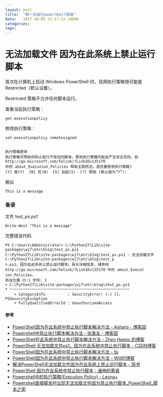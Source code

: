```yaml
---
layout: post
title:  "第一次运行powerShell报错"
date:   2017-10-05 21:17:32 +0800
categories:  
tags: 
---
```


# 无法加载文件 因为在此系统上禁止运行脚本 #

首次在计算机上启动 Windows PowerShell 时，现用执行策略很可能是 Restricted（默认设置）。

Restricted 策略不允许任何脚本运行。

查看当前执行策略：

	get-executionpolicy

修改执行策略：

	set-executionpolicy remotesigned


	执行策略更改
	执行策略可帮助你防止执行不信任的脚本。更改执行策略可能会产生安全风险，如 http://go.microsoft.com/fwlink/?LinkID=135170
	中的 about_Execution_Policies 帮助主题所述。是否要更改执行策略?
	[Y] 是(Y)  [N] 否(N)  [S] 挂起(S)  [?] 帮助 (默认值为“Y”):

输出

	This is a message

### 备录 ###

文件 test_ps.ps1  

	Write-Host "This is a message"

完整错误代码


	PS C:\Users\Administrator> C:\Python27\Lib\site-packages\wj7\etc\blog\test_ps.ps1
	C:\Python27\Lib\site-packages\wj7\etc\blog\test_ps.ps1 : 无法加载文件 C:\Python27\Lib\site-packages\wj7\etc\blog\test_p
	s.ps1，因为在此系统上禁止运行脚本。有关详细信息，请参阅 http://go.microsoft.com/fwlink/?LinkID=135170 中的 about_Execut
	ion_Policies。
	所在位置 行:1 字符: 1
	+ C:\Python27\Lib\site-packages\wj7\etc\blog\test_ps.ps1
	+ ~~~~~~~~~~~~~~~~~~~~~~~~~~~~~~~~~~~~~~~~~~~~~~~~~~~~~~
	    + CategoryInfo          : SecurityError: (:) []，PSSecurityException
	    + FullyQualifiedErrorId : UnauthorizedAccess


#### 参考 ####

* [PowerShell因为在此系统中禁止执行脚本解决方法 - Asharp - 博客园](http://www.cnblogs.com/zhaozhan/archive/2012/06/01/2529384.html)
* [Powershell中禁止执行脚本解决办法 - 张善友 - 博客园](http://www.cnblogs.com/shanyou/archive/2011/09/03/2165371.html)
* [PowerShell在此系统中禁止执行脚本解决方法 - Zhen Happy 的博客](http://zhenhappy.github.io/2015/11/12/PowerShell/PowerShell-Restricted/)
* [PowerShell 无法加载文件ps1，因为在此系统中禁止执行脚本 - CSDN博客](http://blog.csdn.net/xumengxing/article/details/6897288)
* [PowerShell因为在此系统中禁止执行脚本解决方法 - 仙](https://blog.cnlabs.net/6158.html)
* [PowerShell因为在此系统中禁止执行脚本解决方法 – Will的博客](http://www.94will.com/2016/01/690.html)
* [解决PowerShell无法加载文件因为在此系统上禁止运行脚本 - 简书](http://www.jianshu.com/p/e5214b3a7627)
* [PowerShell 因为在此系统中禁止执行脚本 - 诸神的黄昏](https://www.ragnaroks.org/life/powershell-enable-exec-script.html)
* [Powershell中的执行策略(Execution Policy) - Leona+](https://leonax.net/p/1273/execution-policy-in-powershell/)
* [Powershell直接脚本时出现无法加载文件因为禁止执行脚本_PowerShell_脚本之家](http://www.jb51.net/article/53643.htm)
